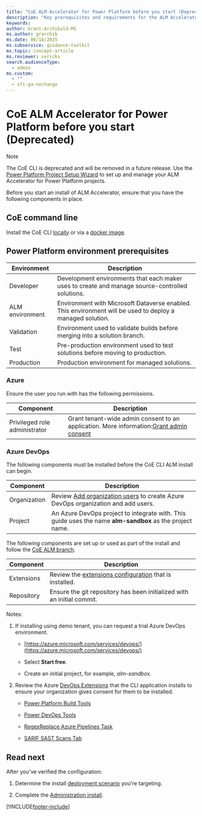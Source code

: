 ```yaml
---
title: "CoE ALM Accelerator for Power Platform before you start (Deprecated)"
description: "Key prerequisites and requirements for the ALM Accelerator using the Center of Excellence (CoE) Command Line Interface (CLI)"
keywords: 
author: Grant-Archibald-MS
ms.author: grarchib
ms.date: 08/18/2025
ms.subservice: guidance-toolkit
ms.topic: concept-article
ms.reviewer: sericks
search.audienceType: 
  - admin
ms.custom:
  - ""
  - sfi-ga-nochange
---
```


# CoE ALM Accelerator for Power Platform before you start (Deprecated)

> [!NOTE]
> The CoE CLI is deprecated and will be removed in a future release. Use the [Power Platform Project Setup Wizard](../../../alm-accelerator/setup-admin-tasks.md) to set up and manage your ALM Accelerator for Power Platform projects.

Before you start an install of ALM Accelerator, ensure that you have the following components in place.

## CoE command line

Install the CoE CLI [locally](../install.md#local-install) or via a [docker image](../install.md#docker-install).

## Power Platform environment prerequisites

Environment | Description
----------- | -------------
Developer | Development environments that each maker uses to create and manage source-controlled solutions.
ALM environment | Environment with Microsoft Dataverse enabled. This environment will be used to deploy a managed solution.
Validation | Environment used to validate builds before merging into a solution branch.              |
Test | Pre-production environment used to test solutions before moving to production.          |
Production | Production environment for managed solutions.                                         |

### Azure

Ensure the user you run with has the following permissions.

Component | Description
--------- | ----------
Privileged role administrator|Grant tenant-wide admin consent to an application. More information:[Grant admin consent](/azure/active-directory/manage-apps/grant-admin-consent)

### Azure DevOps

The following components must be installed before the CoE CLI ALM install can begin.

Component | Description
--------- | ----------
Organization | Review [Add organization users](/azure/devops/organizations/accounts/add-organization-users) to create Azure DevOps organization and add users.
Project | An Azure DevOps project to integrate with. This guide uses the name **alm-sandbox** as the project name.

The following components are set up or used as part of the install and follow the [CoE ALM branch](https://aka.ms/coe-cli/help/alm/branch).

Component | Description
--------- | ----------
Extensions | Review the [extensions configuration](https://github.com/microsoft/coe-starter-kit/tree/main/coe-cli/config/AzureDevOpsExtensionsDetails.json) that is installed.
Repository | Ensure the git repository has been initialized with an initial commit.

Notes:

1. If installing using demo tenant, you can request a trial Azure DevOps environment.

   - [https://azure.microsoft.com/services/devops/](https://azure.microsoft.com/services/devops/)

   - Select **Start free**.

   - Create an initial project, for example, *alm-sandbox*.

1. Review the Azure [DevOps Extensions](https://github.com/microsoft/coe-starter-kit/tree/main/coe-cli/config/AzureDevOpsExtensionsDetails.json) that the CLI application installs to ensure your organization gives consent for them to be installed.
   - [Power Platform Build Tools](https://marketplace.visualstudio.com/items?itemName=microsoft-IsvExpTools.PowerPlatform-BuildTools)

   - [Power DevOps Tools](https://marketplace.visualstudio.com/items?itemName=WaelHamze.xrm-ci-framework-build-tasks)

   - [RegexReplace Azure Pipelines Task](https://marketplace.visualstudio.com/items?itemName=knom.regexreplace-task)
  
   - [SARIF SAST Scans Tab](https://marketplace.visualstudio.com/items?itemName=sariftools.scans)

## Read next

After you've verified the configuration:

1. Determine the install [deployment scenario](./scenarios/overview.md) you're targeting.

1. Complete the [Administration install](./admin-install.md).

[!INCLUDE[footer-include](../../../../includes/footer-banner.md)]
